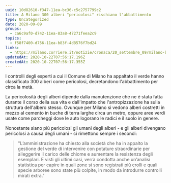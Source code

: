 ```yaml
---
uuid: 10d82610-f347-11ea-bc36-c5c2757799c2
title: A Milano 300 alberi "pericolosi" rischiano l'abbattimento
type: Uncategorized
date: 2020-09-09
groups:
  - ca6c9af0-d742-11ea-83a8-47271feea2c9
topics:
  - f58f7400-d756-11ea-b83f-4d8576f7bd24
links:
  - https://milano.corriere.it/notizie/cronaca/20_settembre_09/milano-battaglia-alberi-pericolanti-300-sorvegliati-speciali-57e870c8-f25c-11ea-86fc-7fbaee355822.shtml
updatedAt: 2020-10-22T07:56:17.196Z
createdAt: 2020-10-22T07:56:17.355Z
---
```

I controlli degli esperti a cui il Comune di Milano ha appaltato il verde hanno classificato 300 alberi come pericolosi, decretandono l'abbattimento per circa la metà.

La pericolosità degli alberi dipende dalla manutenzione che ne é stata fatta durante il corso della sua vita e dall'impatto che l'antropizzazione ha sulla struttura dell'albero stesso.
Ovunque per Milano si vedono alberi costretti in mezzo al cemento in buche di terra larghe circa un metro, oppure aree verdi usate come parcheggi dove le auto logorano le radici e il suolo in genere.

Nonostante siano più pericolosi gli umani degli alberi - e gli alberi divengano pericolosi a causa degli umani - ci rimettono sempre i secondi:

> "L’amministrazione ha chiesto alla società che ha in appalto la gestione del verde di intervenire con potature straordinarie per alleggerire il carico delle chiome e aumentare la resistenza degli esemplari. E visti gli ultimi casi, verrà condotta anche un’analisi statistica per capire in quali zone si sono registrati più crolli e quali specie arboree sono state più colpite, in modo da introdurre controlli mirati extra."